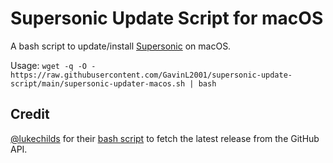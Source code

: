 # Supersonic Update Script for macOS
A bash script to update/install [Supersonic](https://github.com/dweymouth/supersonic) on macOS.

Usage: ``wget -q -O - https://raw.githubusercontent.com/GavinL2001/supersonic-update-script/main/supersonic-updater-macos.sh | bash``

## Credit
[@lukechilds](https://github.com/lukechilds) for their [bash script](https://gist.github.com/lukechilds/a83e1d7127b78fef38c2914c4ececc3c) to fetch the latest release from the GitHub API.
